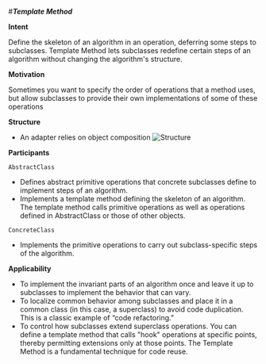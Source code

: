 #**_Template Method_**

**Intent**

Define the skeleton of an algorithm in an operation, deferring some steps to subclasses. Template Method lets subclasses redefine certain steps of an algorithm without changing the algorithm's structure.

**Motivation**

Sometimes you want to specify the order of operations that a method uses, but allow subclasses to provide their own implementations of some of these operations

**Structure**
- An adapter relies on object composition
![Structure](https://upload.wikimedia.org/wikipedia/commons/thumb/5/52/Template_Method_UML.svg/600px-Template_Method_UML.svg.png)

**Participants**

`AbstractClass`
- Defines abstract primitive operations that concrete
subclasses define to implement steps of an algorithm.
- Implements a template method defining the skeleton of
an algorithm. The template method calls primitive operations as well as operations defined in AbstractClass or those of other objects.

`ConcreteClass`
- Implements the primitive operations to carry out
subclass-specific steps of the algorithm.


**Applicability**

- To implement the invariant parts of an algorithm once and
leave it up to subclasses to implement the behavior that can
vary.
- To localize common behavior among subclasses and place
it in a common class (in this case, a superclass) to avoid code duplication. This is a classic example of “code refactoring.”
- To control how subclasses extend superclass operations. You can define a template method that calls "hook" operations at specific points, thereby permitting extensions only at those points. The Template Method is a fundamental technique for code reuse.
